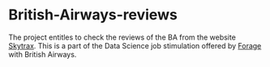 # British-Airways-reviews
The project entitles to check the reviews of the BA from the website [Skytrax](https://www.airlinequality.com/). This is a part of the Data Science job stimulation offered by [Forage](https://www.theforage.com/) with British Airways.
